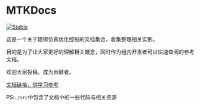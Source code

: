 # MTKDocs

[![Stable](https://img.shields.io/badge/docs-stable-blue.svg)](https://ai4energy.github.io/MTKDocs/)

这是一个关于建模仿真优化控制的文档集合，收集整理相关实例。

目的是为了让大家更好的理解相关概念，同时作为组内开发者可以快速查阅的参考文档。

欢迎大家投稿，成为贡献者。

[文档链接，供学习参考](https://ai4energy.github.io/MTKDocs/)

PS:`./src`中包含了文档中的一些代码与相关资源
